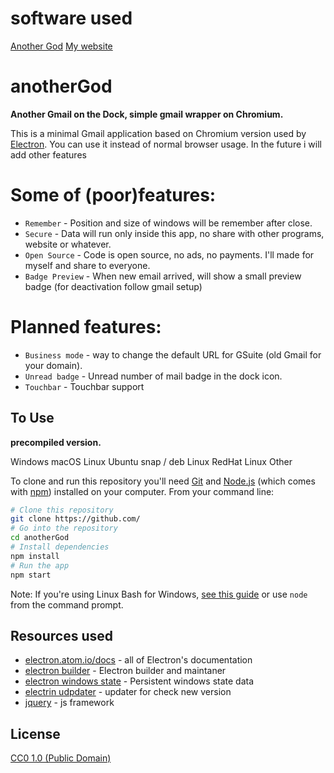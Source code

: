 # software used
[Another God](https://software.tosolini.info/en/anothergod)
[My website](https://tosolini.info)

# anotherGod

**Another Gmail on the Dock, simple gmail wrapper on Chromium.**

This is a minimal Gmail application based on Chromium version used by [Electron](http://electron.atom.io). You can use it instead of normal browser usage. In the future i will add other features


# Some of (poor)features:

- `Remember` - Position and size of windows will be remember after close.
- `Secure` - Data will run only inside this app, no share with other programs, website or whatever.
- `Open Source` - Code is open source, no ads, no payments. I'll made for myself and share to everyone.
- `Badge Preview` - When new email arrived, will show a small preview badge (for deactivation follow gmail setup)

# Planned features:

- `Business mode` - way to change the default URL for GSuite (old Gmail for your domain).
- `Unread badge` - Unread number of mail badge in the dock icon.
- `Touchbar` - Touchbar support

## To Use

**precompiled version.**

Windows
macOS
Linux Ubuntu snap / deb
Linux RedHat
Linux Other

To clone and run this repository you'll need [Git](https://git-scm.com) and [Node.js](https://nodejs.org/en/download/) (which comes with [npm](http://npmjs.com)) installed on your computer. From your command line:

```bash
# Clone this repository
git clone https://github.com/
# Go into the repository
cd anotherGod
# Install dependencies
npm install
# Run the app
npm start
```

Note: If you're using Linux Bash for Windows, [see this guide](https://www.howtogeek.com/261575/how-to-run-graphical-linux-desktop-applications-from-windows-10s-bash-shell/) or use `node` from the command prompt.

## Resources used

- [electron.atom.io/docs](https://electron.atom.io/docs) - all of Electron's documentation
- [electron builder](https://electron.build) - Electron builder and maintaner
- [electron windows state](https://github.com/mawie81/electron-window-state#readme) - Persistent windows state data
- [electrin udpdater](https://github.com/mawie81/electron-window-state#readme) - updater for check new version
- [jquery](https://jquery.com) - js framework

## License

[CC0 1.0 (Public Domain)](LICENSE.md)

